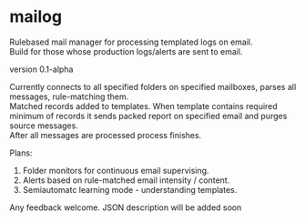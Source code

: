 # mailog
Rulebased mail manager for processing templated logs on email.<br>Build for those whose production logs/alerts are sent to email.

version 0.1-alpha

Currently connects to all specified folders on specified mailboxes, parses all messages, rule-matching them.<br>
Matched records added to templates. When template contains required minimum of records it sends packed report on specified email and purges source messages.<br>
After all messages are processed process finishes.

Plans:<ol>
<li>Folder monitors for continuous email supervising.</li>
<li>Alerts based on rule-matched email intensity / content.</li>
<li>Semiautomatc learning mode - understanding templates.</li>
</ol>

Any feedback welcome.
JSON description will be added soon
